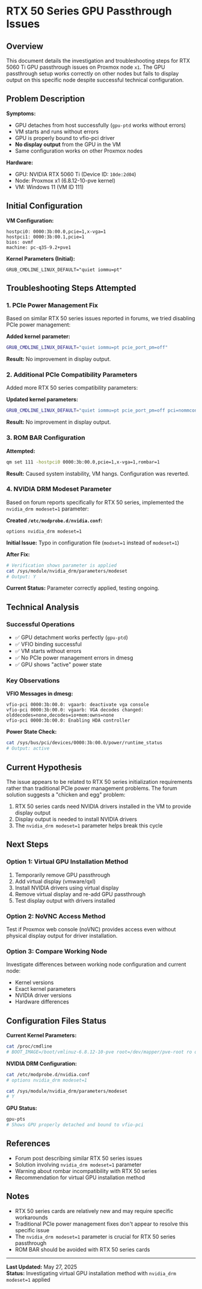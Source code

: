 # RTX 50 Series GPU Passthrough Issues

## Overview

This document details the investigation and troubleshooting steps for RTX 5060 Ti GPU passthrough issues on Proxmox node `x1`. The GPU passthrough setup works correctly on other nodes but fails to display output on this specific node despite successful technical configuration.

## Problem Description

**Symptoms:**
- GPU detaches from host successfully (`gpu-ptd` works without errors)
- VM starts and runs without errors
- GPU is properly bound to vfio-pci driver
- **No display output** from the GPU in the VM
- Same configuration works on other Proxmox nodes

**Hardware:**
- GPU: NVIDIA RTX 5060 Ti (Device ID: `10de:2d04`)
- Node: Proxmox x1 (6.8.12-10-pve kernel)
- VM: Windows 11 (VM ID 111)

## Initial Configuration

**VM Configuration:**
```
hostpci0: 0000:3b:00.0,pcie=1,x-vga=1
hostpci1: 0000:3b:00.1,pcie=1
bios: ovmf
machine: pc-q35-9.2+pve1
```

**Kernel Parameters (Initial):**
```
GRUB_CMDLINE_LINUX_DEFAULT="quiet iommu=pt"
```

## Troubleshooting Steps Attempted

### 1. PCIe Power Management Fix

Based on similar RTX 50 series issues reported in forums, we tried disabling PCIe power management:

**Added kernel parameter:**
```bash
GRUB_CMDLINE_LINUX_DEFAULT="quiet iommu=pt pcie_port_pm=off"
```

**Result:** No improvement in display output.

### 2. Additional PCIe Compatibility Parameters

Added more RTX 50 series compatibility parameters:

**Updated kernel parameters:**
```bash
GRUB_CMDLINE_LINUX_DEFAULT="quiet iommu=pt pcie_port_pm=off pci=nommconf pcie_aspm=off"
```

**Result:** No improvement in display output.

### 3. ROM BAR Configuration

**Attempted:**
```bash
qm set 111 -hostpci0 0000:3b:00.0,pcie=1,x-vga=1,rombar=1
```

**Result:** Caused system instability, VM hangs. Configuration was reverted.

### 4. NVIDIA DRM Modeset Parameter

Based on forum reports specifically for RTX 50 series, implemented the `nvidia_drm modeset=1` parameter:

**Created `/etc/modprobe.d/nvidia.conf`:**
```
options nvidia_drm modeset=1
```

**Initial Issue:** Typo in configuration file (`modset=1` instead of `modeset=1`)

**After Fix:**
```bash
# Verification shows parameter is applied
cat /sys/module/nvidia_drm/parameters/modeset
# Output: Y
```

**Current Status:** Parameter correctly applied, testing ongoing.

## Technical Analysis

### Successful Operations
- ✅ GPU detachment works perfectly (`gpu-ptd`)
- ✅ VFIO binding successful
- ✅ VM starts without errors
- ✅ No PCIe power management errors in dmesg
- ✅ GPU shows "active" power state

### Key Observations

**VFIO Messages in dmesg:**
```
vfio-pci 0000:3b:00.0: vgaarb: deactivate vga console
vfio-pci 0000:3b:00.0: vgaarb: VGA decodes changed: olddecodes=none,decodes=io+mem:owns=none
vfio-pci 0000:3b:00.0: Enabling HDA controller
```

**Power State Check:**
```bash
cat /sys/bus/pci/devices/0000:3b:00.0/power/runtime_status
# Output: active
```

## Current Hypothesis

The issue appears to be related to RTX 50 series initialization requirements rather than traditional PCIe power management problems. The forum solution suggests a "chicken and egg" problem:

1. RTX 50 series cards need NVIDIA drivers installed in the VM to provide display output
2. Display output is needed to install NVIDIA drivers
3. The `nvidia_drm modeset=1` parameter helps break this cycle

## Next Steps

### Option 1: Virtual GPU Installation Method
1. Temporarily remove GPU passthrough
2. Add virtual display (vmware/qxl)
3. Install NVIDIA drivers using virtual display
4. Remove virtual display and re-add GPU passthrough
5. Test display output with drivers installed

### Option 2: NoVNC Access Method
Test if Proxmox web console (noVNC) provides access even without physical display output for driver installation.

### Option 3: Compare Working Node
Investigate differences between working node configuration and current node:
- Kernel versions
- Exact kernel parameters
- NVIDIA driver versions
- Hardware differences

## Configuration Files Status

**Current Kernel Parameters:**
```bash
cat /proc/cmdline
# BOOT_IMAGE=/boot/vmlinuz-6.8.12-10-pve root=/dev/mapper/pve-root ro quiet iommu=pt pcie_port_pm=off
```

**NVIDIA DRM Configuration:**
```bash
cat /etc/modprobe.d/nvidia.conf
# options nvidia_drm modeset=1

cat /sys/module/nvidia_drm/parameters/modeset
# Y
```

**GPU Status:**
```bash
gpu-pts
# Shows GPU properly detached and bound to vfio-pci
```

## References

- Forum post describing similar RTX 50 series issues
- Solution involving `nvidia_drm modeset=1` parameter
- Warning about rombar incompatibility with RTX 50 series
- Recommendation for virtual GPU installation method

## Notes

- RTX 50 series cards are relatively new and may require specific workarounds
- Traditional PCIe power management fixes don't appear to resolve this specific issue
- The `nvidia_drm modeset=1` parameter is crucial for RTX 50 series passthrough
- ROM BAR should be avoided with RTX 50 series cards

---

**Last Updated:** May 27, 2025  
**Status:** Investigating virtual GPU installation method with `nvidia_drm modeset=1` applied